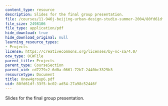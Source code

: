 ```yaml
---
content_type: resource
description: Slides for the final group presentation.
file: /courses/11-946j-beijing-urban-design-studio-summer-2004/80fd61df33f5bc02ad5427a98c52446f_0new4group6.pdf
file_size: 2498106
file_type: application/pdf
hide_download: true
hide_download_original: null
learning_resource_types:
- Projects
license: https://creativecommons.org/licenses/by-nc-sa/4.0/
ocw_type: OCWFile
parent_title: Projects
parent_type: CourseSection
parent_uid: cd7279c2-6d0a-0661-72b7-2440bc3325b3
resourcetype: Document
title: 0new4group6.pdf
uid: 80fd61df-33f5-bc02-ad54-27a98c52446f
---
```

Slides for the final group presentation.